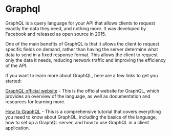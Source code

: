 # Graphql

GraphQL is a query language for your API that allows clients to request exactly the data they need, and nothing more. It was developed by Facebook and released as open source in 2015.

One of the main benefits of GraphQL is that it allows the client to request specific fields on demand, rather than having the server determine what data to send in a fixed response format. This allows the client to request only the data it needs, reducing network traffic and improving the efficiency of the API.

If you want to learn more about GraphQL, here are a few links to get you started:

[GraphQL official website](https://graphql.org/)  - This is the official website for GraphQL, which provides an overview of the language, as well as documentation and resources for learning more.

[How to GraphQL](https://www.howtographql.com/)  - This is a comprehensive tutorial that covers everything you need to know about GraphQL, including the basics of the language, how to set up a GraphQL server, and how to use GraphQL in a client application.
